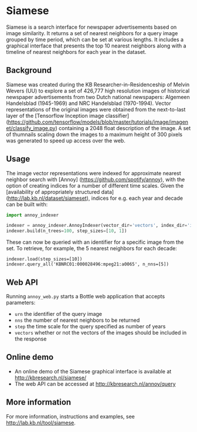 # Siamese
Siamese is a search interface for newspaper advertisements based on image similarity. It returns a set of nearest neighbors for a query image grouped by time period, which can be set at various lengths. It includes a graphical interface that presents the top 10 nearest neighbors along with a timeline of nearest neighbors for each year in the dataset.

## Background
Siamese was created during the KB Researcher-in-Residenceship of Melvin Wevers (UU) to explore a set of 426,777 high resolution images of historical newspaper advertisements from two Dutch national newspapers: Algemeen Handelsblad (1945-1969) and NRC Handelsblad (1970-1994). Vector representations of the original images were obtained from the next-to-last layer of the [Tensorflow Inception image classifier] (https://github.com/tensorflow/models/blob/master/tutorials/image/imagenet/classify_image.py) containing a 2048 float description of the image. A set of thumnails scaling down the images to a maximum height of 300 pixels was generated to speed up access over the web. 

## Usage
The image vector representations were indexed for approximate nearest neighbor search with [Annoy] (https://github.com/spotify/annoy), with the option of creating indices for a number of different time scales. Given the [availability of appropriately structured data] (http://lab.kb.nl/dataset/siameset), indices for e.g. each year and decade can be built with:

```python
import annoy_indexer

indexer = annoy_indexer.AnnoyIndexer(vector_dir='vectors', index_dir='indices-eucl', n_dimensions=2048, metric='euclidean')
indexer.build(n_trees=100, step_sizes=[10, 1])
```   

These can now be queried with an identifier for a specific image from the set. To retrieve, for example, the 5 nearest neighbors for each decade:

```pyhton
indexer.load(step_sizes=[10])
indexer.query_all('KBNRC01:000028496:mpeg21:a0065', n_nns=[5])
```

## Web API
Running `annoy_web.py` starts a Bottle web application that accepts parameters:

- `urn` the identifier of the query image
- `nns` the number of nearest neighbors to be returned
- `step` the time scale for the query specified as number of years
- `vectors` whether or not the vectors of the images should be included in the response

## Online demo
- An online demo of the Siamese graphical interface is available at http://kbresearch.nl/siamese/
- The web API can be accessed at http://kbresearch.nl/annoy/query

## More information
For more information, instructions and examples, see http://lab.kb.nl/tool/siamese.
